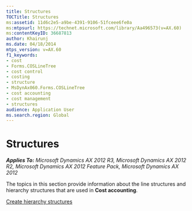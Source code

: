 ```yaml
---
title: Structures
TOCTitle: Structures
ms:assetid: 11d6c2e5-a9be-4391-9106-51fceee6fe0a
ms:mtpsurl: https://technet.microsoft.com/library/Aa496573(v=AX.60)
ms:contentKeyID: 36687813
author: Khairunj
ms.date: 04/18/2014
mtps_version: v=AX.60
f1_keywords:
- cost
- Forms.COSLineTree
- cost control
- costing
- structure
- MsDynAx060.Forms.COSLineTree
- cost accounting
- cost management
- structures
audience: Application User
ms.search.region: Global
---
```


# Structures 


_**Applies To:** Microsoft Dynamics AX 2012 R3, Microsoft Dynamics AX 2012 R2, Microsoft Dynamics AX 2012 Feature Pack, Microsoft Dynamics AX 2012_

The topics in this section provide information about the line structures and hierarchy structures that are used in **Cost accounting**.

[Create hierarchy structures](create-hierarchy-structures.md)

  


